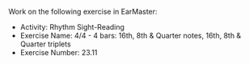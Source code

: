 Work on the following exercise in EarMaster:
- Activity: Rhythm Sight-Reading
- Exercise Name: 4/4 - 4 bars: 16th, 8th & Quarter notes, 16th, 8th & Quarter triplets
- Exercise Number: 23.11
